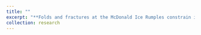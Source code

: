 ```yaml
---
title: ""
excerpt: "**Folds and fractures at the McDonald Ice Rumples constrain ice rheology and criterion for failure.** We model deformation at the McDonald Ice Rumples (MIR), formed as the Brunt Ice Shelf is grounded into a bathymetric high. The MIR are characterized by concentric folds intersected by radial fractures, implying viscous and brittle behavior, respectively. We interpret these features to constrain ice rheology and strength. <br/> <img width='100%' src='/images/rumple_evolution_2d.pdf'>  <br/>"
collection: research
---
```


